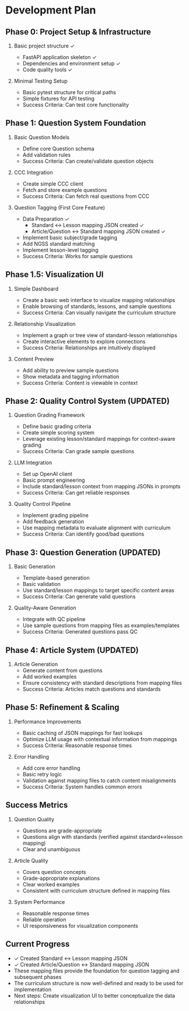 # Development Plan

## Phase 0: Project Setup & Infrastructure
1. Basic project structure ✓
   - FastAPI application skeleton ✓
   - Dependencies and environment setup ✓
   - Code quality tools ✓

2. Minimal Testing Setup
   - Basic pytest structure for critical paths
   - Simple fixtures for API testing
   - Success Criteria: Can test core functionality

## Phase 1: Question System Foundation
1. Basic Question Models
   - Define core Question schema
   - Add validation rules
   - Success Criteria: Can create/validate question objects

2. CCC Integration
   - Create simple CCC client
   - Fetch and store example questions
   - Success Criteria: Can fetch real questions from CCC

3. Question Tagging (First Core Feature)
   - Data Preparation ✓
     - Standard <-> Lesson mapping JSON created ✓
     - Article/Question <-> Standard mapping JSON created ✓
   - Implement basic subject/grade tagging
   - Add NGSS standard matching
   - Implement lesson-level tagging
   - Success Criteria: Works for sample questions

## Phase 1.5: Visualization UI
1. Simple Dashboard
   - Create a basic web interface to visualize mapping relationships
   - Enable browsing of standards, lessons, and sample questions
   - Success Criteria: Can visually navigate the curriculum structure

2. Relationship Visualization
   - Implement a graph or tree view of standard-lesson relationships
   - Create interactive elements to explore connections
   - Success Criteria: Relationships are intuitively displayed

3. Content Preview
   - Add ability to preview sample questions
   - Show metadata and tagging information
   - Success Criteria: Content is viewable in context

## Phase 2: Quality Control System (UPDATED)
1. Question Grading Framework
   - Define basic grading criteria
   - Create simple scoring system
   - Leverage existing lesson/standard mappings for context-aware grading
   - Success Criteria: Can grade sample questions

2. LLM Integration
   - Set up OpenAI client
   - Basic prompt engineering
   - Include standard/lesson context from mapping JSONs in prompts
   - Success Criteria: Can get reliable responses

3. Quality Control Pipeline
   - Implement grading pipeline
   - Add feedback generation
   - Use mapping metadata to evaluate alignment with curriculum
   - Success Criteria: Can identify good/bad questions

## Phase 3: Question Generation (UPDATED)
1. Basic Generation
   - Template-based generation
   - Basic validation
   - Use standard/lesson mappings to target specific content areas
   - Success Criteria: Can generate valid questions

2. Quality-Aware Generation
   - Integrate with QC pipeline
   - Use sample questions from mapping files as examples/templates
   - Success Criteria: Generated questions pass QC

## Phase 4: Article System (UPDATED)
1. Article Generation
   - Generate content from questions
   - Add worked examples
   - Ensure consistency with standard descriptions from mapping files
   - Success Criteria: Articles match questions and standards

## Phase 5: Refinement & Scaling
1. Performance Improvements
   - Basic caching of JSON mappings for fast lookups
   - Optimize LLM usage with contextual information from mappings
   - Success Criteria: Reasonable response times

2. Error Handling
   - Add core error handling
   - Basic retry logic
   - Validation against mapping files to catch content misalignments
   - Success Criteria: System handles common errors

## Success Metrics
1. Question Quality
   - Questions are grade-appropriate
   - Questions align with standards (verified against standard<->lesson mapping)
   - Clear and unambiguous

2. Article Quality
   - Covers question concepts
   - Grade-appropriate explanations
   - Clear worked examples
   - Consistent with curriculum structure defined in mapping files

3. System Performance
   - Reasonable response times
   - Reliable operation
   - UI responsiveness for visualization components

## Current Progress
- ✓ Created Standard <-> Lesson mapping JSON
- ✓ Created Article/Question <-> Standard mapping JSON
- These mapping files provide the foundation for question tagging and subsequent phases
- The curriculum structure is now well-defined and ready to be used for implementation
- Next steps: Create visualization UI to better conceptualize the data relationships 